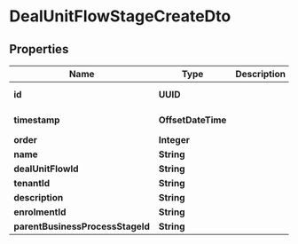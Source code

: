 

# DealUnitFlowStageCreateDto


## Properties

| Name | Type | Description | Notes |
|------------ | ------------- | ------------- | -------------|
|**id** | **UUID** |  |  [optional] [readonly] |
|**timestamp** | **OffsetDateTime** |  |  [optional] [readonly] |
|**order** | **Integer** |  |  [optional] |
|**name** | **String** |  |  [optional] |
|**dealUnitFlowId** | **String** |  |  [optional] |
|**tenantId** | **String** |  |  [optional] |
|**description** | **String** |  |  [optional] |
|**enrolmentId** | **String** |  |  [optional] |
|**parentBusinessProcessStageId** | **String** |  |  [optional] |




